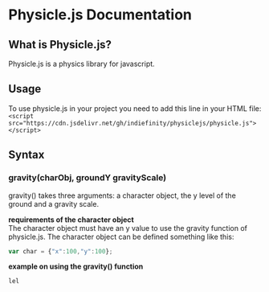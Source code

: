 # Physicle.js Documentation
## What is Physicle.js?

Physicle.js is a physics library for javascript.


## Usage

To use physicle.js in your project you need to add this line in your HTML file: <br>
`<script src="https://cdn.jsdelivr.net/gh/indiefinity/physiclejs/physicle.js"></script>`


## Syntax

### gravity(charObj, groundY gravityScale)

gravity() takes three arguments: a character object, the y level of the ground and a gravity scale.

**requirements of the character object** <br>
The character object must have an y value to use the gravity function of physicle.js.
The character object can be defined something like this:
```js
var char = {"x":100,"y":100};
```
**example on using the gravity() function** <br>
```js
lel
```
